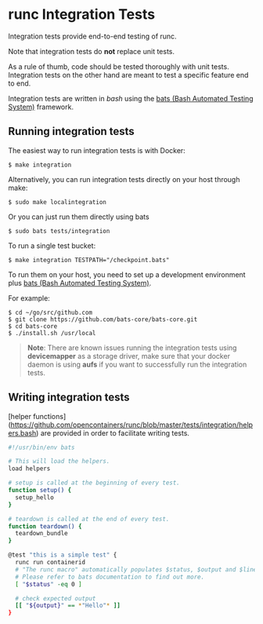 # runc Integration Tests

Integration tests provide end-to-end testing of runc.

Note that integration tests do **not** replace unit tests.

As a rule of thumb, code should be tested thoroughly with unit tests.
Integration tests on the other hand are meant to test a specific feature end
to end.

Integration tests are written in *bash* using the
[bats (Bash Automated Testing System)](https://github.com/bats-core/bats-core)
framework.

## Running integration tests

The easiest way to run integration tests is with Docker:
```
$ make integration
```
Alternatively, you can run integration tests directly on your host through make:
```
$ sudo make localintegration
```
Or you can just run them directly using bats
```
$ sudo bats tests/integration
```
To run a single test bucket:
```
$ make integration TESTPATH="/checkpoint.bats"
```


To run them on your host, you need to set up a development environment plus
[bats (Bash Automated Testing System)](https://github.com/bats-core/bats-core#installing-bats-from-source).

For example:
```
$ cd ~/go/src/github.com
$ git clone https://github.com/bats-core/bats-core.git
$ cd bats-core
$ ./install.sh /usr/local
```

> **Note**: There are known issues running the integration tests using
> **devicemapper** as a storage driver, make sure that your docker daemon
> is using **aufs** if you want to successfully run the integration tests.

## Writing integration tests

[helper functions]
(https://github.com/opencontainers/runc/blob/master/tests/integration/helpers.bash)
are provided in order to facilitate writing tests.

```sh
#!/usr/bin/env bats

# This will load the helpers.
load helpers

# setup is called at the beginning of every test.
function setup() {
  setup_hello
}

# teardown is called at the end of every test.
function teardown() {
  teardown_bundle
}

@test "this is a simple test" {
  runc run containerid
  # "The runc macro" automatically populates $status, $output and $lines.
  # Please refer to bats documentation to find out more.
  [ "$status" -eq 0 ]

  # check expected output
  [[ "${output}" == *"Hello"* ]]
}

```
